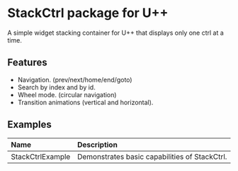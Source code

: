 # StackCtrl package for U++

A simple widget stacking container for U++ that displays only one ctrl at a time.

## Features
- Navigation. (prev/next/home/end/goto)
- Search by index and by id.
- Wheel mode. (circular navigation)
- Transition animations (vertical and horizontal).

## Examples

|**Name**            | **Description**                                                                   |
|:---                |:---                                                                               |
| StackCtrlExample  | Demonstrates basic capabilities of StackCtrl.    |


